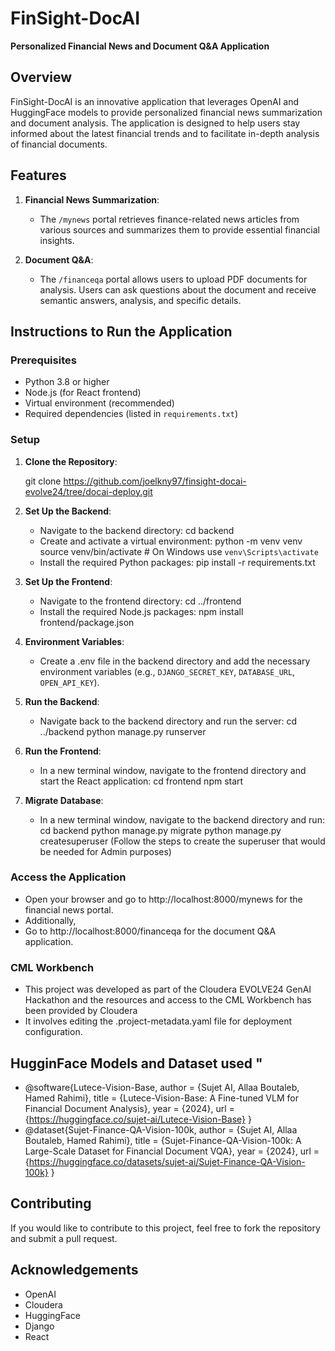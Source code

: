 # FinSight-DocAI

**Personalized Financial News and Document Q&A Application**

## Overview

FinSight-DocAI is an innovative application that leverages OpenAI and HuggingFace models to provide personalized financial news summarization and document analysis. The application is designed to help users stay informed about the latest financial trends and to facilitate in-depth analysis of financial documents.


## Features

1. **Financial News Summarization**:
   - The `/mynews` portal retrieves finance-related news articles from various sources and summarizes them to provide essential financial insights.

2. **Document Q&A**:
   - The `/financeqa` portal allows users to upload PDF documents for analysis. Users can ask questions about the document and receive semantic answers, analysis, and specific details.

## Instructions to Run the Application

### Prerequisites

- Python 3.8 or higher
- Node.js (for React frontend)
- Virtual environment (recommended)
- Required dependencies (listed in `requirements.txt`)

### Setup

1. **Clone the Repository**:

   git clone https://github.com/joelkny97/finsight-docai-evolve24/tree/docai-deploy.git
   

2. **Set Up the Backend**:
   - Navigate to the backend directory:
   cd backend
   - Create and activate a virtual environment:
   python -m venv venv
   source venv/bin/activate  # On Windows use `venv\Scripts\activate`
   - Install the required Python packages:
   pip install -r requirements.txt

3. **Set Up the Frontend**:
   - Navigate to the frontend directory:
   cd ../frontend
   - Install the required Node.js packages:
   npm install frontend/package.json

4. **Environment Variables**:
   - Create a .env file in the backend directory and add the necessary environment variables (e.g., `DJANGO_SECRET_KEY`, `DATABASE_URL`, `OPEN_API_KEY`).

5. **Run the Backend**:
   - Navigate back to the backend directory and run the server:
   cd ../backend
   python manage.py runserver

6. **Run the Frontend**:
   - In a new terminal window, navigate to the frontend directory and start the React application:
   cd frontend
   npm start

7. **Migrate Database**:
   - In a new terminal window, navigate to the backend directory and run:
   cd backend
   python manage.py migrate
   python manage.py createsuperuser (Follow the steps to create the superuser that would be needed for Admin purposes)

### Access the Application

- Open your browser and go to http://localhost:8000/mynews for the financial news portal.
- Additionally, 
- Go to http://localhost:8000/financeqa for the document Q&A application.

### CML Workbench

- This project was developed as part of the Cloudera EVOLVE24 GenAI Hackathon and the resources and access to the 
CML Workbench has been provided by Cloudera
-  It involves editing the .project-metadata.yaml file for deployment configuration.

## HugginFace Models and Dataset used "
- @software{Lutece-Vision-Base,
  author = {Sujet AI, Allaa Boutaleb, Hamed Rahimi},
  title = {Lutece-Vision-Base: A Fine-tuned VLM for Financial Document Analysis},
  year = {2024},
  url = {https://huggingface.co/sujet-ai/Lutece-Vision-Base}
}
- @dataset{Sujet-Finance-QA-Vision-100k,
  author = {Sujet AI, Allaa Boutaleb, Hamed Rahimi},
  title = {Sujet-Finance-QA-Vision-100k: A Large-Scale Dataset for Financial Document VQA},
  year = {2024},
  url = {https://huggingface.co/datasets/sujet-ai/Sujet-Finance-QA-Vision-100k}
}


## Contributing

If you would like to contribute to this project, feel free to fork the repository and submit a pull request.


## Acknowledgements

- OpenAI
- Cloudera
- HuggingFace
- Django
- React